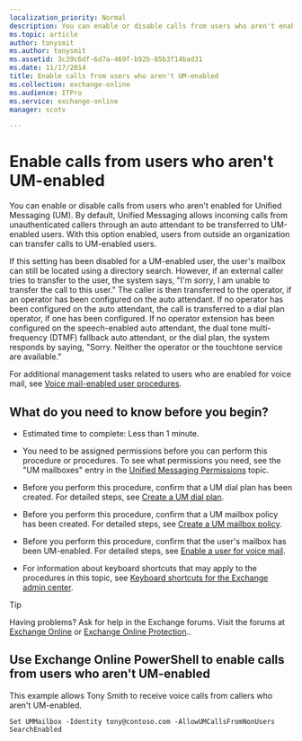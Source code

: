 ```yaml
---
localization_priority: Normal
description: You can enable or disable calls from users who aren't enabled for Unified Messaging (UM). By default, Unified Messaging allows incoming calls from unauthenticated callers through an auto attendant to be transferred to UM-enabled users. With this option enabled, users from outside an organization can transfer calls to UM-enabled users.
ms.topic: article
author: tonysmit
ms.author: tonysmit
ms.assetid: 3c39c6df-6d7a-469f-b92b-85b3f14bad31
ms.date: 11/17/2014
title: Enable calls from users who aren't UM-enabled
ms.collection: exchange-online
ms.audience: ITPro
ms.service: exchange-online
manager: scotv

---
```


# Enable calls from users who aren't UM-enabled

You can enable or disable calls from users who aren't enabled for Unified Messaging (UM). By default, Unified Messaging allows incoming calls from unauthenticated callers through an auto attendant to be transferred to UM-enabled users. With this option enabled, users from outside an organization can transfer calls to UM-enabled users.

If this setting has been disabled for a UM-enabled user, the user's mailbox can still be located using a directory search. However, if an external caller tries to transfer to the user, the system says, "I'm sorry, I am unable to transfer the call to this user." The caller is then transferred to the operator, if an operator has been configured on the auto attendant. If no operator has been configured on the auto attendant, the call is transferred to a dial plan operator, if one has been configured. If no operator extension has been configured on the speech-enabled auto attendant, the dual tone multi-frequency (DTMF) fallback auto attendant, or the dial plan, the system responds by saying, "Sorry. Neither the operator or the touchtone service are available."

For additional management tasks related to users who are enabled for voice mail, see [Voice mail-enabled user procedures](voice-mail-enabled-user-procedures.md).

## What do you need to know before you begin?

- Estimated time to complete: Less than 1 minute.

- You need to be assigned permissions before you can perform this procedure or procedures. To see what permissions you need, see the "UM mailboxes" entry in the [Unified Messaging Permissions](https://technet.microsoft.com/library/d326c3bc-8f33-434a-bf02-a83cc26a5498.aspx) topic.

- Before you perform this procedure, confirm that a UM dial plan has been created. For detailed steps, see [Create a UM dial plan](../../voice-mail-unified-messaging/connect-voice-mail-system/create-um-dial-plan.md).

- Before you perform this procedure, confirm that a UM mailbox policy has been created. For detailed steps, see [Create a UM mailbox policy](create-um-mailbox-policy.md).

- Before you perform this procedure, confirm that the user's mailbox has been UM-enabled. For detailed steps, see [Enable a user for voice mail](enable-a-user-for-voice-mail.md).

- For information about keyboard shortcuts that may apply to the procedures in this topic, see [Keyboard shortcuts for the Exchange admin center](../../accessibility/keyboard-shortcuts-in-admin-center.md).

> [!TIP]
> Having problems? Ask for help in the Exchange forums. Visit the forums at [Exchange Online](https://go.microsoft.com/fwlink/p/?linkId=267542) or [Exchange Online Protection](https://go.microsoft.com/fwlink/p/?linkId=285351)..

## Use Exchange Online PowerShell to enable calls from users who aren't UM-enabled

This example allows Tony Smith to receive voice calls from callers who aren't UM-enabled.

```
Set UMMailbox -Identity tony@contoso.com -AllowUMCallsFromNonUsers SearchEnabled
```




